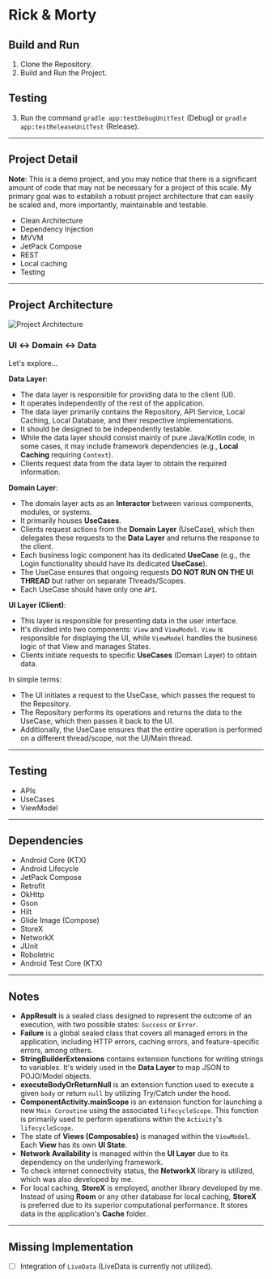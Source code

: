 # Rick & Morty

## Build and Run
1. Clone the Repository.
2. Build and Run the Project.

## Testing
3. Run the command `gradle app:testDebugUnitTest` (Debug) or `gradle app:testReleaseUnitTest` (Release).

---

## Project Detail
**Note**: This is a demo project, and you may notice that there is a significant amount of code that may not be necessary for a project of this scale. My primary goal was to establish a robust project architecture that can easily be scaled and, more importantly, maintainable and testable.

- Clean Architecture
- Dependency Injection
- MVVM
- JetPack Compose
- REST
- Local caching
- Testing

---

## Project Architecture
![Project Architecture](https://github.com/rommansabbir/RickMortyApp/assets/25950083/3196183b-1d10-45a9-ba81-78bb76314b2e)
### UI ↔️ Domain ↔️ Data

Let's explore...

**Data Layer**:
- The data layer is responsible for providing data to the client (UI).
- It operates independently of the rest of the application.
- The data layer primarily contains the Repository, API Service, Local Caching, Local Database, and their respective implementations.
- It should be designed to be independently testable.
- While the data layer should consist mainly of pure Java/Kotlin code, in some cases, it may include framework dependencies (e.g., **Local Caching** requiring `Context`).
- Clients request data from the data layer to obtain the required information.

**Domain Layer**:
- The domain layer acts as an **Interactor** between various components, modules, or systems.
- It primarily houses **UseCases**.
- Clients request actions from the **Domain Layer** (UseCase), which then delegates these requests to the **Data Layer** and returns the response to the client.
- Each business logic component has its dedicated **UseCase** (e.g., the Login functionality should have its dedicated **UseCase**).
- The UseCase ensures that ongoing requests **DO NOT RUN ON THE UI THREAD** but rather on separate Threads/Scopes.
- Each UseCase should have only one `API`.

**UI Layer (Client)**:
- This layer is responsible for presenting data in the user interface.
- It's divided into two components: `View` and `ViewModel`. `View` is responsible for displaying the UI, while `ViewModel` handles the business logic of that View and manages States.
- Clients initiate requests to specific **UseCases** (Domain Layer) to obtain data.

In simple terms:
- The UI initiates a request to the UseCase, which passes the request to the Repository.
- The Repository performs its operations and returns the data to the UseCase, which then passes it back to the UI.
- Additionally, the UseCase ensures that the entire operation is performed on a different thread/scope, not the UI/Main thread.

---

## Testing
- APIs
- UseCases
- ViewModel

---
## Dependencies
- Android Core (KTX)
- Android Lifecycle
- JetPack Compose
- Retrofit
- OkHttp
- Gson
- Hilt
- Glide Image (Compose)
- StoreX
- NetworkX
- JUnit
- Roboletric
- Android Test Core (KTX)
---

## Notes
- **AppResult** is a sealed class designed to represent the outcome of an execution, with two possible states: `Success` or `Error`.
- **Failure** is a global sealed class that covers all managed errors in the application, including HTTP errors, caching errors, and feature-specific errors, among others.
- **StringBuilderExtensions** contains extension functions for writing strings to variables. It's widely used in the **Data Layer** to map JSON to POJO/Model objects.
- **executeBodyOrReturnNull** is an extension function used to execute a given `body` or return `null` by utilizing Try/Catch under the hood.
- **ComponentActivity.mainScope** is an extension function for launching a new `Main Coroutine` using the associated `lifecycleScope`. This function is primarily used to perform operations within the `Activity`'s `lifecycleScope`.
- The state of **Views (Composables)** is managed within the `ViewModel`. Each **View** has its own **UI State**.
- **Network Availability** is managed within the **UI Layer** due to its dependency on the underlying framework.
- To check internet connectivity status, the **NetworkX** library is utilized, which was also developed by me.
- For local caching, **StoreX** is employed, another library developed by me. Instead of using **Room** or any other database for local caching, **StoreX** is preferred due to its superior computational performance. It stores data in the application's **Cache** folder.

---

## Missing Implementation
- [ ] Integration of `LiveData` (LiveData is currently not utilized).

